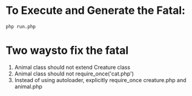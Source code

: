 # To Execute and Generate the Fatal:

```
php run.php
```

# Two waysto fix the fatal
1. Animal class should not extend Creature class
2. Animal class should not require_once('cat.php')
3. Instead of using autoloader, explicitly require_once creature.php and animal.php

